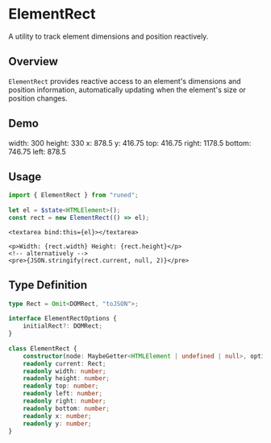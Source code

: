 # ElementRect
A utility to track element dimensions and position reactively.

## Overview

`ElementRect` provides reactive access to an element's dimensions and position information, automatically updating when the element's size or position changes.

## Demo
width: 300
height: 330
x: 878.5
y: 416.75
top: 416.75
right: 1178.5
bottom: 746.75
left: 878.5

## Usage

```ts
import { ElementRect } from "runed";
 
let el = $state<HTMLElement>();
const rect = new ElementRect(() => el);
```

```svelte
<textarea bind:this={el}></textarea>
 
<p>Width: {rect.width} Height: {rect.height}</p>
<!-- alternatively -->
<pre>{JSON.stringify(rect.current, null, 2)}</pre>
```

## Type Definition

```ts
type Rect = Omit<DOMRect, "toJSON">;
 
interface ElementRectOptions {
	initialRect?: DOMRect;
}
 
class ElementRect {
	constructor(node: MaybeGetter<HTMLElement | undefined | null>, options?: ElementRectOptions);
	readonly current: Rect;
	readonly width: number;
	readonly height: number;
	readonly top: number;
	readonly left: number;
	readonly right: number;
	readonly bottom: number;
	readonly x: number;
	readonly y: number;
}
```